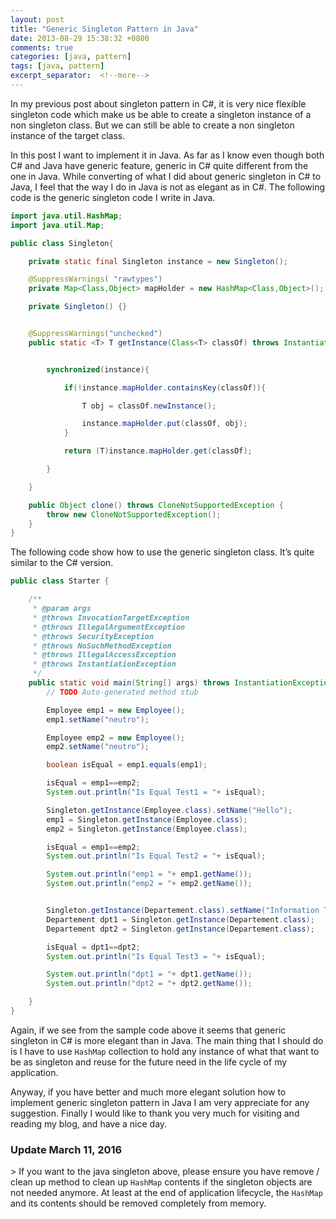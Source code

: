 ```yaml
---
layout: post
title: "Generic Singleton Pattern in Java"
date: 2013-08-29 15:38:32 +0800
comments: true
categories: [java, pattern]
tags: [java, pattern]
excerpt_separator:  <!--more-->
---
```

In my previous post about singleton pattern in C#, it is very nice flexible singleton code which make us be able to create a singleton instance of a non singleton class. But we can still be able to create a non singleton instance of the target class.

In this post I want to implement it in Java. As far as I know even though both C# and Java have generic feature, generic in C# quite different from the one in Java. While converting of what I did about generic singleton in C# to Java, I feel that the way I do in Java is not as elegant as in C#. The following code is the generic singleton code I write in Java.

``` java
import java.util.HashMap;
import java.util.Map;

public class Singleton{

    private static final Singleton instance = new Singleton();

    @SuppressWarnings( "rawtypes")
    private Map<Class,Object> mapHolder = new HashMap<Class,Object>();

    private Singleton() {}


    @SuppressWarnings("unchecked")
    public static <T> T getInstance(Class<T> classOf) throws InstantiationException, IllegalAccessException {


        synchronized(instance){

            if(!instance.mapHolder.containsKey(classOf)){

                T obj = classOf.newInstance();  

                instance.mapHolder.put(classOf, obj);
            }

            return (T)instance.mapHolder.get(classOf);          

        }

    }

    public Object clone() throws CloneNotSupportedException {
        throw new CloneNotSupportedException();
    }   
}
```

The following code show how to use the generic singleton class. It’s quite similar to the C# version.

``` java
public class Starter {

    /**
     * @param args
     * @throws InvocationTargetException
     * @throws IllegalArgumentException
     * @throws SecurityException
     * @throws NoSuchMethodException
     * @throws IllegalAccessException
     * @throws InstantiationException
     */
    public static void main(String[] args) throws InstantiationException, IllegalAccessException  {
        // TODO Auto-generated method stub

        Employee emp1 = new Employee();
        emp1.setName("neutro");

        Employee emp2 = new Employee();
        emp2.setName("neutro");

        boolean isEqual = emp1.equals(emp1);

        isEqual = emp1==emp2;       
        System.out.println("Is Equal Test1 = "+ isEqual);

        Singleton.getInstance(Employee.class).setName("Hello");
        emp1 = Singleton.getInstance(Employee.class);
        emp2 = Singleton.getInstance(Employee.class);

        isEqual = emp1==emp2;       
        System.out.println("Is Equal Test2 = "+ isEqual);

        System.out.println("emp1 = "+ emp1.getName());
        System.out.println("emp2 = "+ emp2.getName());


        Singleton.getInstance(Departement.class).setName("Information Technology");
        Departement dpt1 = Singleton.getInstance(Departement.class);
        Departement dpt2 = Singleton.getInstance(Departement.class);

        isEqual = dpt1==dpt2;       
        System.out.println("Is Equal Test3 = "+ isEqual);

        System.out.println("dpt1 = "+ dpt1.getName());
        System.out.println("dpt2 = "+ dpt2.getName());

    }
}
```

Again, if we see from the sample code above it seems that generic singleton in C# is more elegant than in Java.
The main thing that I should do is I have to use <code>HashMap</code> collection to hold any instance of what that want to be as singleton and reuse for the future need in the life cycle of my application.

Anyway, if you have better and much more elegant solution how to implement generic singleton pattern in Java I am very appreciate for any suggestion. Finally I would like to thank you very much for visiting and reading my blog, and have a nice day.

<h3>Update March 11, 2016</h3>
> If you want to the java singleton above, please ensure you have remove / clean up method to clean up <code>HashMap</code> contents if the singleton objects are not needed anymore. At least at the end of application lifecycle, the <code>HashMap</code> and its contents should be removed completely from memory.
